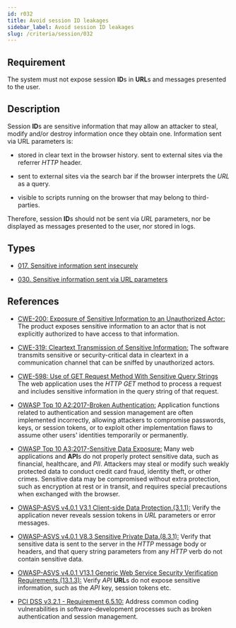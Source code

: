 ```yaml
---
id: r032
title: Avoid session ID leakages
sidebar_label: Avoid session ID leakages
slug: /criteria/session/032
---
```


## Requirement

The system must not expose session **ID**s in **URL**s
and messages presented to the user.

## Description

Session **ID**s are sensitive information that may allow an attacker to steal,
modify and/or destroy information once they obtain one.
Information sent via URL parameters is:

- stored in clear text in the browser history.
 sent to external sites via the referrer *HTTP* header.

- sent to external sites via the search bar
if the browser interprets the *URL* as a query.

- visible to scripts running on the browser that may belong to
third-parties.

Therefore, session **ID**s should not be sent via *URL* parameters,
nor be displayed as messages presented to the user, nor stored in logs.

## Types

- [017. Sensitive information sent insecurely](https://fluidattacks.com/products/rules/findings/017/)

- [030. Sensitive information sent via URL parameters](https://fluidattacks.com/products/rules/findings/030/)

## References

- [CWE-200: Exposure of Sensitive Information to an Unauthorized Actor:](https://cwe.mitre.org/data/definitions/200.html)
The product exposes sensitive information to an actor that is not explicitly
authorized to have access to that information.

- [CWE-319: Cleartext Transmission of Sensitive Information:](https://cwe.mitre.org/data/definitions/319.html)
The software transmits sensitive or security-critical data in cleartext in a
communication channel that can be sniffed by unauthorized actors.

- [CWE-598: Use of GET Request Method With Sensitive Query Strings](https://cwe.mitre.org/data/definitions/598.html)
The web application uses the *HTTP* *GET* method to process a request and
includes sensitive information in the query string of that request.

- [OWASP Top 10 A2:2017-Broken Authentication:](https://owasp.org/www-project-top-ten/OWASP_Top_Ten_2017/Top_10-2017_A2-Broken_Authentication)
Application functions related to authentication and session management are
often implemented incorrectly,
allowing attackers to compromise passwords, keys, or session tokens,
or to exploit other implementation flaws to assume other users' identities
temporarily or permanently.

- [OWASP Top 10 A3:2017-Sensitive Data Exposure:](https://owasp.org/www-project-top-ten/OWASP_Top_Ten_2017/Top_10-2017_A3-Sensitive_Data_Exposure)
Many web applications and **API**s do not properly protect sensitive data,
such as financial, healthcare, and *PII*.
Attackers may steal or modify such weakly protected data to conduct credit card
fraud, identity theft, or other crimes.
Sensitive data may be compromised without extra protection,
such as encryption at rest or in transit, and requires special precautions when
exchanged with the browser.

- [OWASP-ASVS v4.0.1 V3.1 Client-side Data Protection.(3.1.1):](https://owasp.org/www-project-application-security-verification-standard/)
Verify the application never reveals session tokens in *URL* parameters or error
messages.

- [OWASP-ASVS v4.0.1 V8.3 Sensitive Private Data.(8.3.1):](https://owasp.org/www-project-application-security-verification-standard/)
Verify that sensitive data is sent to the server in the *HTTP* message body or
headers,
and that query string parameters from any *HTTP* verb do not contain sensitive
data.

- [OWASP-ASVS v4.0.1 V13.1 Generic Web Service Security Verification Requirements.(13.1.3):](https://owasp.org/www-project-application-security-verification-standard/)
Verify *API* **URL**s do not expose sensitive information,
such as the *API* key, session tokens etc.

- [PCI DSS v3.2.1 - Requirement 6.5.10:](https://www.pcisecuritystandards.org/documents/PCI_DSS_v3-2-1.pdf)
Address common coding vulnerabilities in software-development processes such as
broken authentication and session management.
